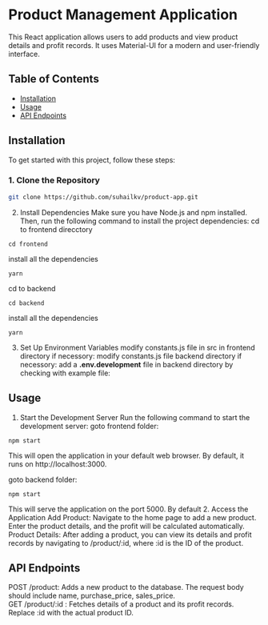 # Product Management Application

This React application allows users to add products and view product details and profit records. It uses Material-UI for a modern and user-friendly interface.

## Table of Contents

- [Installation](#installation)
- [Usage](#usage)
- [API Endpoints](#api-endpoints)

## Installation

To get started with this project, follow these steps:

### 1. Clone the Repository

```bash
git clone https://github.com/suhailkv/product-app.git
```

2. Install Dependencies
Make sure you have Node.js and npm installed. Then, run the following command to install the project dependencies:
cd to frontend direcctory
```
cd frontend
```
install all the dependencies
```
yarn
``` 
cd to backend
```
cd backend
```
install all the dependencies
```
yarn
``` 
3. Set Up Environment Variables
modify constants.js file in src in frontend directory if necessory:
modify constants.js file backend directory if necessory:
add a <strong>.env.development</strong> file in backend directory by checking with example file:

## Usage
1. Start the Development Server
Run the following command to start the development server:
goto frontend folder:

```
npm start
```
This will open the application in your default web browser. By default, it runs on http://localhost:3000.

goto backend folder:
```
npm start
```
This will serve the application on the port 5000. By default
2. Access the Application
Add Product: Navigate to the home page to add a new product. Enter the product details, and the profit will be calculated automatically.
Product Details: After adding a product, you can view its details and profit records by navigating to /product/:id, where :id is the ID of the product.

## API Endpoints

POST /product: Adds a new product to the database. The request body should include name, purchase_price, sales_price.</br>
GET /product/:id : Fetches details of a product and its profit records. Replace :id with the actual product ID.
